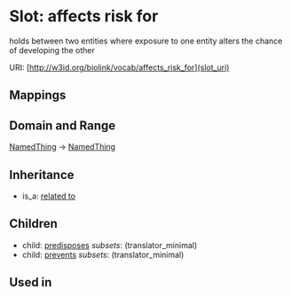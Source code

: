 # Slot: affects risk for


holds between two entities where exposure to one entity alters the chance of developing the other

URI: [http://w3id.org/biolink/vocab/affects_risk_for](slot_uri)
## Mappings

## Domain and Range

[NamedThing](NamedThing.md) -> [NamedThing](NamedThing.md)
## Inheritance

 *  is_a: [related to](related_to.md)
## Children

 *  child: [predisposes](predisposes.md) *subsets*: (translator_minimal)
 *  child: [prevents](prevents.md) *subsets*: (translator_minimal)
## Used in


